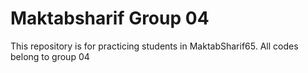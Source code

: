 # Maktabsharif Group 04
This repository is for practicing students in MaktabSharif65.
All codes belong to group 04
